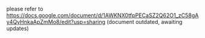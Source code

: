 please refer to https://docs.google.com/document/d/1AWKNX0tfpPECaSZ2Q62O1_zC58gAy4QyHnkaApZmMo8/edit?usp=sharing (document outdated, awaiting updates)

